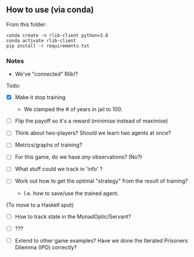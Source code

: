 ## How to use (via conda) 

From this folder:

```
conda create -n rlib-client python=3.8
conda activate rlib-client
pip install -r requirements.txt
```


### Notes

- We've "connected" Rlib!?

Todo:

- [x] Make it stop training
  - We clamped the # of years in jail to 100.

- [ ] Flip the payoff so it's a reward (minimise instead of maximise)
- [ ] Think about two-players? Should we learn two agents at once?
- [ ] Metrics/graphs of training?
- [ ] For this game, do we have _any_ observations? (No?)
- [ ] What stuff could we track in 'info' ?
- [ ] Work out how to get the optimal "strategy" from the result of training?
  - I.e. how to save/use the trained agent.


(To move to a Haskell spot)

- [ ] How to track state in the MonadOptic/Servant?
- [ ] ???
- [ ] Extend to other game examples? Have we done the Iterated Prisoners
      Dilemma (IPD) correctly?

